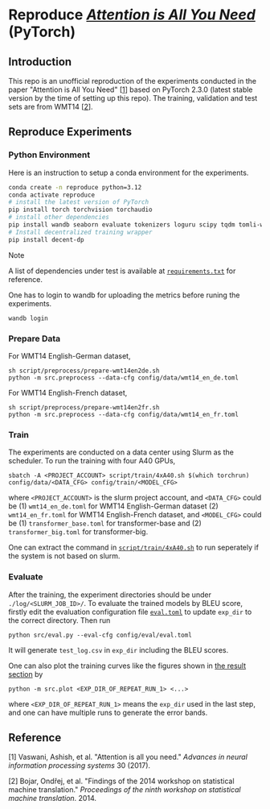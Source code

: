 # Reproduce [*Attention is All You Need*](https://proceedings.neurips.cc/paper/2017/file/3f5ee243547dee91fbd053c1c4a845aa-Paper.pdf) (PyTorch)

## Introduction

This repo is an unofficial reproduction of the experiments conducted in the paper "Attention is All You Need" [[1](#reference)] based on PyTorch 2.3.0 (latest stable version by the time of setting up this repo). The training, validation and test sets are from WMT14 [[2](#reference)].

## Reproduce Experiments

### Python Environment

Here is an instruction to setup a conda environment for the experiments.

```bash
conda create -n reproduce python=3.12
conda activate reproduce
# install the latest version of PyTorch
pip install torch torchvision torchaudio
# install other dependencies
pip install wandb seaborn evaluate tokenizers loguru scipy tqdm tomli-w pydantic
# Install decentralized training wrapper
pip install decent-dp
```

> [!NOTE]
> A list of dependencies under test is available at [`requirements.txt`](./requirements.txt) for reference.

One has to login to wandb for uploading the metrics before runing the experiments.
```
wandb login
```

### Prepare Data

For WMT14 English-German dataset,
```
sh script/preprocess/prepare-wmt14en2de.sh
python -m src.preprocess --data-cfg config/data/wmt14_en_de.toml
```

For WMT14 English-French dataset,
```
sh script/preprocess/prepare-wmt14en2fr.sh
python -m src.preprocess --data-cfg config/data/wmt14_en_fr.toml
```

### Train

The experiments are conducted on a data center using Slurm as the scheduler. To run the training with four A40 GPUs, 

```
sbatch -A <PROJECT_ACCOUNT> script/train/4xA40.sh $(which torchrun) config/data/<DATA_CFG> config/train/<MODEL_CFG>
```
where `<PROJECT_ACCOUNT>` is the slurm project account, and `<DATA_CFG>` could be (1) `wmt14_en_de.toml` for WMT14 English-German dataset (2) `wmt14_en_fr.toml` for WMT14 English-French dataset, and `<MODEL_CFG>` could be (1) `transformer_base.toml` for transformer-base and (2) `transformer_big.toml` for transformer-big.

One can extract the command in [`script/train/4xA40.sh`](./script/train/4xA40.sh) to run seperately if the system is not based on slurm.

### Evaluate

After the training, the experiment directories should be under `./log/<SLURM_JOB_ID>/`. To evaluate the trained models by BLEU score, firstly edit the evaluation configuration file [`eval.toml`](./config/eval/eval.toml) to update `exp_dir` to the correct directory. Then run
```
python src/eval.py --eval-cfg config/eval/eval.toml
```
It will generate `test_log.csv` in `exp_dir` including the BLEU scores.

One can also plot the training curves like the figures shown in [the result section](#results) by
```
python -m src.plot <EXP_DIR_OF_REPEAT_RUN_1> <...>
```
where `<EXP_DIR_OF_REPEAT_RUN_1>` means the `exp_dir` used in the last step, and one can have multiple runs to generate the error bands.

## Reference

[1] Vaswani, Ashish, et al. "Attention is all you need." *Advances in neural information processing systems* 30 (2017).

[2] Bojar, Ondřej, et al. "Findings of the 2014 workshop on statistical machine translation." *Proceedings of the ninth workshop on statistical machine translation*. 2014.